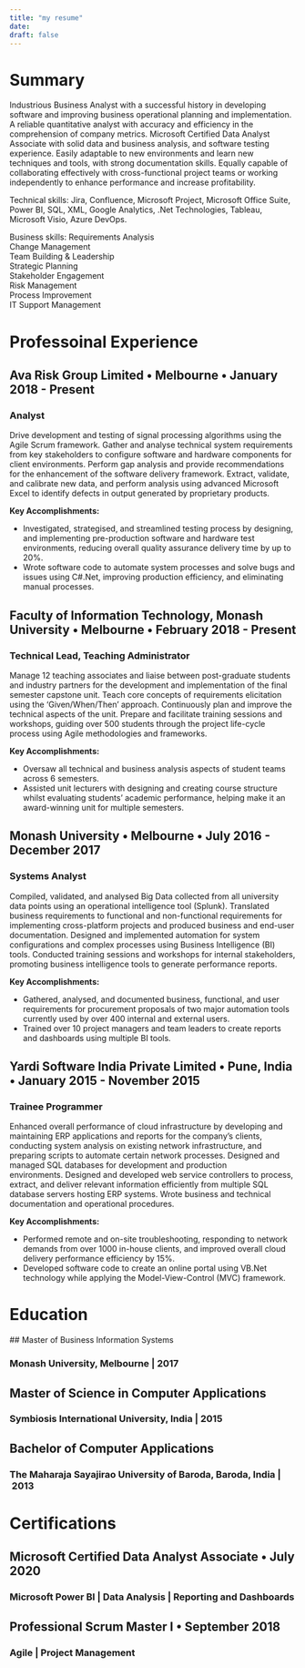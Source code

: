 ```yaml
---
title: "my resume"
date: 
draft: false
---
```


# Summary

Industrious Business Analyst with a successful history in developing software and improving business operational planning and implementation. A reliable quantitative analyst with accuracy and efficiency in the comprehension of company metrics. Microsoft Certified Data Analyst Associate with solid data and business analysis, and software testing experience. Easily adaptable to new environments and learn new techniques and tools, with strong documentation skills. Equally capable of collaborating effectively with cross-functional project teams or working independently to enhance performance and increase profitability.

Technical skills: Jira, Confluence, Microsoft Project, Microsoft Office Suite, Power BI, SQL, XML, Google Analytics, .Net Technologies, Tableau, Microsoft Visio, Azure DevOps.

Business skills:
Requirements Analysis  
Change Management  
Team Building & Leadership  
Strategic Planning  
Stakeholder Engagement  
Risk Management  
Process Improvement  
IT Support Management  


# Professoinal Experience

## Ava Risk Group Limited • Melbourne • January 2018 - Present
### Analyst
Drive development and testing of signal processing algorithms using the Agile Scrum framework. Gather and analyse technical system requirements from key stakeholders to configure software and hardware components for client environments. Perform gap analysis and provide recommendations for the enhancement of the software delivery framework.  Extract, validate, and calibrate new data, and perform analysis using advanced Microsoft Excel to identify defects in output generated by proprietary products. 

**Key Accomplishments:**
- Investigated, strategised, and streamlined testing process by designing, and implementing pre-production software and hardware test environments, reducing overall quality assurance delivery time by up to 20%.
- Wrote software code to automate system processes and solve bugs and issues using C#.Net, improving production efficiency, and eliminating manual processes.

## Faculty of Information Technology, Monash University • Melbourne • February 2018 - Present
### Technical Lead, Teaching Administrator
Manage 12 teaching associates and liaise between post-graduate students and industry partners for the development and implementation of the final semester capstone unit. Teach core concepts of requirements elicitation using the ‘Given/When/Then’ approach. Continuously plan and improve the technical aspects of the unit. Prepare and facilitate training sessions and workshops, guiding over 500 students through the project life-cycle process using Agile methodologies and frameworks. 

**Key Accomplishments:**
- Oversaw all technical and business analysis aspects of student teams across 6 semesters.
- Assisted unit lecturers with designing and creating course structure whilst evaluating students’ academic performance, helping make it an award-winning unit for multiple semesters.

## Monash University • Melbourne • July 2016 - December 2017
### Systems Analyst
Compiled, validated, and analysed Big Data collected from all university data points using an operational intelligence tool (Splunk). Translated business requirements to functional and non-functional requirements for implementing cross-platform projects and produced business and end-user documentation. Designed and implemented automation for system configurations and complex processes using Business Intelligence (BI) tools. Conducted training sessions and workshops for internal stakeholders, promoting business intelligence tools to generate performance reports. 

**Key Accomplishments:**
- Gathered, analysed, and documented business, functional, and user requirements for procurement proposals of two major automation tools currently used by over 400 internal and external users. 
- Trained over 10 project managers and team leaders to create reports and dashboards using multiple BI tools. 

## Yardi Software India Private Limited • Pune, India • January 2015 - November 2015
### Trainee Programmer
Enhanced overall performance of cloud infrastructure by developing and maintaining ERP applications and reports for the company’s clients, conducting system analysis on existing network infrastructure, and preparing scripts to automate certain network processes. Designed and managed SQL databases for development and production environments. Designed and developed web service controllers to process, extract, and deliver relevant information efficiently from multiple SQL database servers hosting ERP systems. Wrote business and technical documentation and operational procedures.

**Key Accomplishments:**
- Performed remote and on-site troubleshooting, responding to network demands from over 1000 in-house clients, and improved overall cloud delivery performance efficiency by 15%.
- Developed software code to create an online portal using VB.Net technology while applying the Model-View-Control (MVC) framework.


# Education

## Master of Business Information Systems
### Monash University, Melbourne | 2017

## Master of Science in Computer Applications
### Symbiosis International University, India | 2015

## Bachelor of Computer Applications
### The Maharaja Sayajirao University of Baroda, Baroda, India | 2013


# Certifications

## Microsoft Certified Data Analyst Associate • July 2020
### Microsoft Power BI | Data Analysis | Reporting and Dashboards

## Professional Scrum Master I • September 2018
### Agile | Project Management


